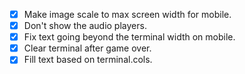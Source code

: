 * [x] Make image scale to max screen width for mobile.
* [x] Don't show the audio players.
* [x] Fix text going beyond the terminal width on mobile.
* [x] Clear terminal after game over.
* [x] Fill text based on terminal.cols.